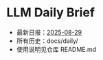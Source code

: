# LLM Daily Brief

- 最新日报：[2025-08-29](./daily/2025-08-29.md)
- 所有历史：docs/daily/
- 使用说明见仓库 README.md
